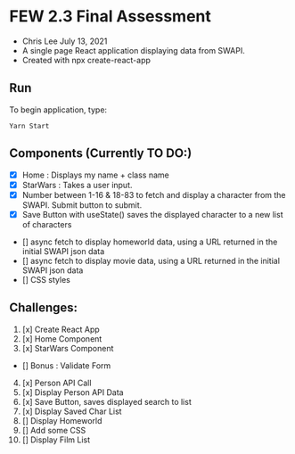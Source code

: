 # FEW 2.3 Final Assessment

- Chris Lee July 13, 2021
- A single page React application displaying data from SWAPI.
- Created with npx create-react-app

## Run

To begin application, type:

```
Yarn Start
```

## Components (Currently TO DO:)

- [x] Home : Displays my name + class name
- [x] StarWars : Takes a user input.
- [x] Number between 1-16 & 18-83 to fetch and display a character from the SWAPI. Submit button to submit.
- [x] Save Button with useState() saves the displayed character to a new list of characters
- [] async fetch to display homeworld data, using a URL returned in the initial SWAPI json data
- [] async fetch to display movie data, using a URL returned in the initial SWAPI json data
- [] CSS styles

## Challenges:

1. [x] Create React App
2. [x] Home Component
3. [x] StarWars Component

- [] Bonus : Validate Form

4. [x] Person API Call
5. [x] Display Person API Data
6. [x] Save Button, saves displayed search to list
7. [x] Display Saved Char List
8. [] Display Homeworld
9. [] Add some CSS
10. [] Display Film List

